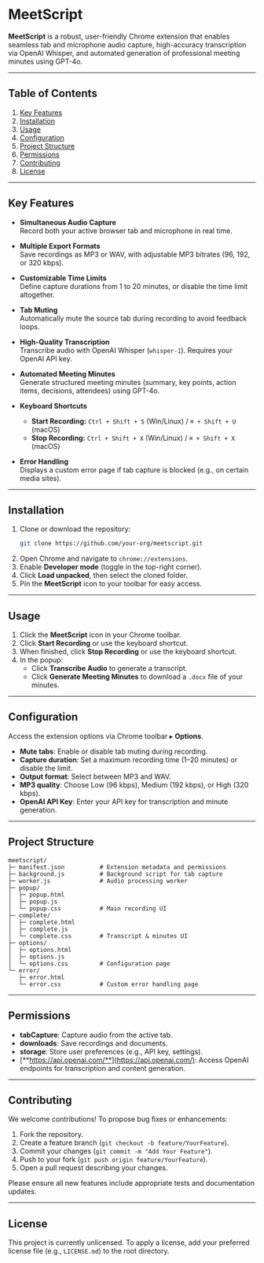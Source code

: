 # MeetScript

**MeetScript** is a robust, user-friendly Chrome extension that enables seamless tab and microphone audio capture, high-accuracy transcription via OpenAI Whisper, and automated generation of professional meeting minutes using GPT-4o.

---

## Table of Contents

1. [Key Features](#key-features)
2. [Installation](#installation)
3. [Usage](#usage)
4. [Configuration](#configuration)
5. [Project Structure](#project-structure)
6. [Permissions](#permissions)
7. [Contributing](#contributing)
8. [License](#license)

---

## Key Features

- **Simultaneous Audio Capture**\
  Record both your active browser tab and microphone in real time.

- **Multiple Export Formats**\
  Save recordings as MP3 or WAV, with adjustable MP3 bitrates (96, 192, or 320 kbps).

- **Customizable Time Limits**\
  Define capture durations from 1 to 20 minutes, or disable the time limit altogether.

- **Tab Muting**\
  Automatically mute the source tab during recording to avoid feedback loops.

- **High-Quality Transcription**\
  Transcribe audio with OpenAI Whisper (`whisper-1`). Requires your OpenAI API key.

- **Automated Meeting Minutes**\
  Generate structured meeting minutes (summary, key points, action items, decisions, attendees) using GPT-4o.

- **Keyboard Shortcuts**

  - **Start Recording:** `Ctrl + Shift + S` (Win/Linux) / `⌘ + Shift + U` (macOS)
  - **Stop Recording:** `Ctrl + Shift + X` (Win/Linux) / `⌘ + Shift + X` (macOS)

- **Error Handling**\
  Displays a custom error page if tab capture is blocked (e.g., on certain media sites).

---

## Installation

1. Clone or download the repository:
   ```bash
   git clone https://github.com/your-org/meetscript.git
   ```
2. Open Chrome and navigate to `chrome://extensions`.
3. Enable **Developer mode** (toggle in the top-right corner).
4. Click **Load unpacked**, then select the cloned folder.
5. Pin the **MeetScript** icon to your toolbar for easy access.

---

## Usage

1. Click the **MeetScript** icon in your Chrome toolbar.
2. Click **Start Recording** or use the keyboard shortcut.
3. When finished, click **Stop Recording** or use the keyboard shortcut.
4. In the popup:
   - Click **Transcribe Audio** to generate a transcript.
   - Click **Generate Meeting Minutes** to download a `.docx` file of your minutes.

---

## Configuration

Access the extension options via Chrome toolbar ▸ **Options**.

- **Mute tabs**: Enable or disable tab muting during recording.
- **Capture duration**: Set a maximum recording time (1–20 minutes) or disable the limit.
- **Output format**: Select between MP3 and WAV.
- **MP3 quality**: Choose Low (96 kbps), Medium (192 kbps), or High (320 kbps).
- **OpenAI API Key**: Enter your API key for transcription and minute generation.

---

## Project Structure

```
meetscript/
├─ manifest.json          # Extension metadata and permissions
├─ background.js          # Background script for tab capture
├─ worker.js              # Audio processing worker
├─ popup/
│  ├─ popup.html
│  ├─ popup.js
│  └─ popup.css           # Main recording UI
├─ complete/
│  ├─ complete.html
│  ├─ complete.js
│  └─ complete.css        # Transcript & minutes UI
├─ options/
│  ├─ options.html
│  ├─ options.js
│  └─ options.css         # Configuration page
└─ error/
   ├─ error.html
   └─ error.css           # Custom error handling page
```

---

## Permissions

- **tabCapture**: Capture audio from the active tab.
- **downloads**: Save recordings and documents.
- **storage**: Store user preferences (e.g., API key, settings).
- [**https://api.openai.com/**](https://api.openai.com/): Access OpenAI endpoints for transcription and content generation.

---

## Contributing

We welcome contributions! To propose bug fixes or enhancements:

1. Fork the repository.
2. Create a feature branch (`git checkout -b feature/YourFeature`).
3. Commit your changes (`git commit -m "Add Your Feature"`).
4. Push to your fork (`git push origin feature/YourFeature`).
5. Open a pull request describing your changes.

Please ensure all new features include appropriate tests and documentation updates.

---

## License

This project is currently unlicensed. To apply a license, add your preferred license file (e.g., `LICENSE.md`) to the root directory.


